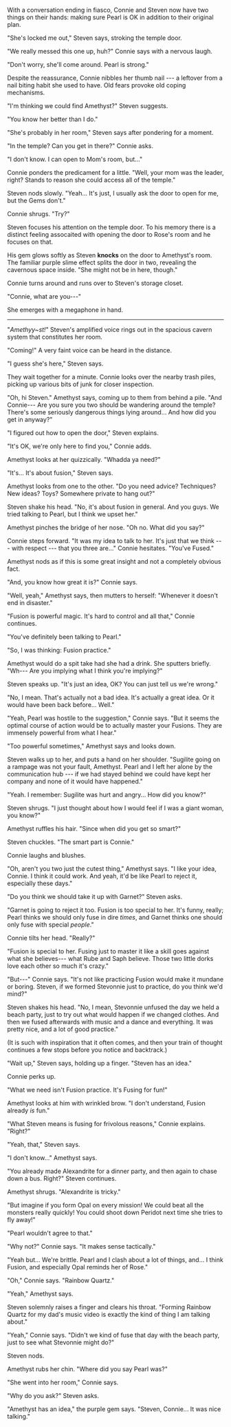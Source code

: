 With a conversation ending in fiasco, Connie and Steven now have two things on
their hands: making sure Pearl is OK in addition to their original plan.

"She's locked me out," Steven says, stroking the temple door.

"We really messed this one up, huh?" Connie says with a nervous laugh.

"Don't worry, she'll come around. Pearl is strong."

Despite the reassurance, Connie nibbles her thumb nail --- a leftover from a
nail biting habit she used to have. Old fears provoke old coping mechanisms.

"I'm thinking we could find Amethyst?" Steven suggests.

"You know her better than I do."

"She's probably in her room," Steven says after pondering for a moment.

"In the temple? Can you get in there?" Connie asks.

"I don't know. I can open to Mom's room, but..."

Connie ponders the predicament for a little. "Well, your mom was the leader,
right? Stands to reason she could access all of the temple."

Steven nods slowly. "Yeah... It's just, I usually ask the door to open for me,
but the Gems don't."

Connie shrugs. "Try?"

Steven focuses his attention on the temple door. To his memory there is a 
distinct feeling assocaited with opening the door to Rose's room and he focuses
on that.

His gem glows softly as Steven **knocks** on the door to Amethyst's
room. The familiar purple slime effect splits the door in two, revealing the
cavernous space inside. "She might not be in here, though."

Connie turns around and runs over to Steven's storage closet.

"Connie, what are you---"

She emerges with a megaphone in hand.

----

"*Amethyy~st!*" Steven's amplified voice rings out in the spacious cavern
system that constitutes her room.

"Coming!" A very faint voice can be heard in the distance.

"I guess she's here," Steven says.

They wait together for a minute. Connie looks over the nearby trash piles,
picking up various bits of junk for closer inspection.

"Oh, hi Steven." Amethyst says, coming up to them from behind a pile.
"And Connie--- Are you sure you two should be wandering around the temple?
There's some seriously dangerous things lying around... And how did you get in
anyway?"

"I figured out how to open the door," Steven explains.

"It's OK, we're only here to find you," Connie adds.

Amethyst looks at her quizzically. "Whadda ya need?"

"It's... It's about fusion," Steven says.

Amethyst looks from one to the other. "Do you need advice?
Techniques? New ideas? Toys? Somewhere private to hang out?"

Steven shake his head. "No, it's about fusion in general. And
you guys. We tried talking to Pearl, but I think we upset her."

Amethyst pinches the bridge of her nose. "Oh no. What did you say?"

Connie steps forward. "It was my idea to talk to her.
It's just that we think --- with respect --- that you three
are..." Connie hesitates. "You've Fused."

Amethyst nods as if this is some great insight and not a completely obvious
fact.

"And, you know how great it is?" Connie says.

"Well, yeah," Amethyst says, then mutters to herself: "Whenever it doesn't end in disaster."

"Fusion is powerful magic. It's hard to control and all that," Connie continues.

"You've definitely been talking to Pearl."

"So, I was thinking: Fusion practice."

Amethyst would do a spit take had she had a drink. She sputters briefly.
"Wh--- Are you implying what I think you're implying?"

Steven speaks up. "It's just an idea, OK? You can just tell us we're wrong."

"No, I mean. That's actually not a bad idea. It's actually a great idea. Or
it would have been back before... Well."

"Yeah, Pearl was hostile to the suggestion," Connie says. "But it seems the
optimal course of action would be to actually master your Fusions. They are
immensely powerful from what I hear."

"Too powerful sometimes," Amethyst says and looks down.

Steven walks up to her, and puts a hand on her shoulder. "Sugilite going on
a rampage was not your fault, Amethyst. Pearl and I left her alone by the
communication hub --- if we had stayed behind we could have kept her
company and none of it would have happened."

"Yeah. I remember: Sugilite was hurt and angry... How did you know?"

Steven shrugs. "I just thought about how I would feel if I was a giant woman,
you know?"

Amethyst ruffles his hair. "Since when did you get so smart?"

Steven chuckles. "The smart part is Connie."

Connie laughs and blushes.

"Oh, aren't you two just the cutest thing," Amethyst says. "I like your idea,
Connie. I think it could work. And yeah, it'd be like Pearl to reject it, especially
these days."

"Do you think we should take it up with Garnet?" Steven asks.

"Garnet is going to reject it too. Fusion is too special to her. It's funny, really;
Pearl thinks we should only fuse in dire *times*, and Garnet thinks one should only
fuse with special *people*."

Connie tilts her head. "Really?"

"Fusion is special to her. Fusing just to master it like a skill goes against what
she believes--- what Rube and Saph believe. Those two little dorks love each other so
much it's crazy." 

"But---" Connie says. "It's not like practicing Fusion would make it mundane or
boring. Steven, if we formed Stevonnie just to practice, do you think we'd mind?"

Steven shakes his head. "No, I mean, Stevonnie unfused the day we held a beach party,
just to try out what would happen if we changed clothes. And then we fused afterwards
with music and a dance and everything. It was pretty nice, and a lot of good practice."

(It is such with inspiration that it often comes, and then your train of thought
continues a few stops before you notice and backtrack.)

"Wait up," Steven says, holding up a finger. "Steven has an idea."

Connie perks up.

"What we need isn't Fusion practice. It's Fusing for fun!"

Amethyst looks at him with wrinkled brow. "I don't understand, Fusion already
*is* fun."

"What Steven means is fusing for frivolous reasons," Connie explains. "Right?"

"Yeah, that," Steven says.

"I don't know..." Amethyst says.

"You already made Alexandrite for a dinner party, and then again to chase down
a bus. Right?" Steven continues.

Amethyst shrugs. "Alexandrite is tricky."

"But imagine if you form Opal on every mission! We could beat all the
monsters really quickly! You could shoot down Peridot next time she tries to
fly away!"

"Pearl wouldn't agree to that."

"Why not?" Connie says. "It makes sense tactically."

"Yeah but... We're brittle. Pearl and I clash about a lot of things,
and... I think Fusion, and especially Opal reminds her of Rose."

"Oh," Connie says. "Rainbow Quartz."

"Yeah," Amethyst says.

Steven solemnly raises a finger and clears his throat. "Forming
Rainbow Quartz for my dad's music video is exactly the kind of thing
I am talking about."

"Yeah," Connie says. "Didn't we kind of fuse that day with the beach
party, just to see what Stevonnie might do?"

Steven nods.

Amethyst rubs her chin. "Where did you say Pearl was?"

"She went into her room," Connie says.

"Why do you ask?" Steven asks.

"Amethyst has an idea," the purple gem says. "Steven, Connie...
It was nice talking."
